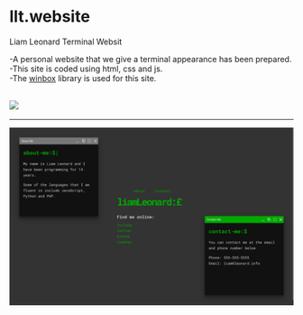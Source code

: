 # llt.website
Liam Leonard Terminal Websit<br>

-A personal website that we give a terminal appearance has been prepared.<br>
-This site is coded using html, css and js.<br>
-The <a href="https://github.com/nextapps-de/winbox">winbox</a> library is used for this site.<br><br>

<a href="https://terminalwebsite.netlify.app/"><img src="https://reygif.com/media/6/demo-vivo-86053.gif" width="auto"></a>


<hr>

<img src="https://github.com/ahmetmetinarslan/llt.website/blob/main/Terminal%20Website/s1.png?raw=true" width="auto">
